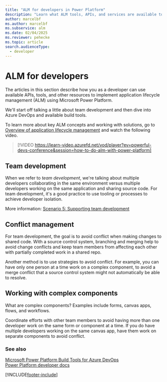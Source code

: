 ```yaml
---
title: "ALM for developers in Power Platform"
description: "Learn what ALM tools, APIs, and services are available to developers when creating and publishing solutions for Microsoft Dataverse."
author: marcelbf
ms.author: marcelbf
ms.subservice: alm
ms.date: 02/04/2025
ms.reviewer: pehecke
ms.topic: article
search.audienceType: 
  - developer
---
```

# ALM for developers

The articles in this section describe how you as a developer can use available APIs, tools, and other resources to implement application lifecycle management (ALM) using Microsoft Power Platform.

We'll start off talking a little about team development and then dive into Azure DevOps and available build tools.

To learn more about key ALM concepts and working with solutions, go to [Overview of application lifecycle management](overview-alm.md) and watch the following video.<p/>

> [!VIDEO https://learn-video.azurefd.net/vod/player?ev=powerful-devs-conference&session=how-to-do-alm-with-power-platform]

## Team development

When we refer to *team development*, we're talking about multiple developers
collaborating in the same environment versus multiple developers working on the
same application and sharing source code. For team development, it's a good practice to use tooling or processes to achieve developer isolation.

More information: [Scenario 5: Supporting team development](team-development-alm.md)

## Conflict management

For team development, the goal is to avoid conflict when making changes to
shared code. With a source control system, branching and merging help to
avoid change conflicts and keep team members from affecting each other with partially completed work in a shared repo.

Another method is to use strategies to avoid conflict. For example, you can have only one person at a time work on a complex component, to avoid a merge conflict that a source control system might not automatically be able to resolve.

## Working with complex components

What are complex components? Examples include forms, canvas apps, flows, and workflows.

Coordinate efforts with other team members to avoid having more than one developer work on the same form or component at a time. If you do have multiple
developers working on the same canvas app, have them work on separate components
to avoid conflict.

### See also

[Microsoft Power Platform Build Tools for Azure DevOps](devops-build-tools.md)  
[Power Platform developer docs](/power-platform/developer)


[!INCLUDE[footer-include](../includes/footer-banner.md)]
